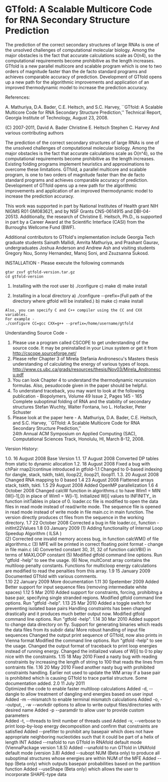 # GTfold: A Scalable Multicore Code for RNA Secondary Structure Prediction

The prediction of the correct secondary structures of large RNAs is
one of the unsolved challenges of computational molecular
biology. Among the major obstacles is the fact that accurate
calculations scale as O(n4), so the computational requirements become
prohibitive as the length increases. GTfold is a new parallel
multicore and scalable program which is one to two orders of magnitude
faster than the de facto standard programs and achieves comparable
accuracy of prediction. Development of GTfold opens up a new path for
the algorithmic improvements and application of an improved
thermodynamic model to increase the prediction accuracy.

References:

A. Mathuriya, D.A. Bader, C.E. Heitsch, and S.C. Harvey, ``GTfold: A
Scalable Multicore Code for RNA Secondary Structure Prediction,''
Technical Report, Georgia Institute of Technology, August 23, 2008.

  (C) 2007-2011, David A. Bader
                 Christine E. Heitsch
                 Stephen C. Harvey
                 And various contributing authors
  
  The prediction of the correct secondary structures of large RNAs is
  one of the unsolved challenges of computational molecular biology.
  Among the major obstacles is the fact that accurate calculations scale
  as O(n^4), so the computational requirements become prohibitive as the
  length increases.  Existing folding programs implement heuristics and
  approximations to overcome these limitations. GTfold, a parallel
  multicore and scalable program, is one to two orders of magnitude
  faster than the de facto standard programs and achieves comparable
  accuracy of prediction. Development of GTfold opens up a new path for
  the algorithmic improvements and application of an improved
  thermodynamic model to increase the prediction accuracy.
  
  This work was supported in part by National Institutes of Health grant
  NIH NIGMS R01 GM083621, and by NSF Grants CNS-0614915 and
  DBI-04-20513. Additionally, the research of Christine E. Heitsch,
  Ph.D., is supported in part by a Career Award at the Scientific
  Interface (CASI) from the Burroughs Wellcome Fund (BWF). 
  
  Additional contributors to GTfold's implementation include 
  Georgia Tech graduate students Sainath Mallidi, Amrita Mathuriya, 
  and Prashant Gaurav, undergraduates Joshua Anderson and Andrew Ash
  and visiting students Gregory Nou, Sonny Hernandez, Manoj Soni,
  and Zsuzsanna Sukosd.
  
  INSTALLATION -
  Please execute the following commands
  
    gtar zxvf gtfold-version.tar.gz
    cd gtfold-version
  
   1) Installing with the root user
    b) ./configure 
    c) make
    d) make install  
  
   2) Installing in a local directory
    a) ./configure --prefix=(Full path of the directory where gtfold will be installed.)
    b) make
    c) make install
  
    Also, you can specify C and C++ compiler using the CC and CXX variables. 
    For example -
    ./configure CC=gcc CXX=g++ --prefix=/home/username/gtfold
  
  
  Understanding Source Code -
   1) Please use a program called CSCOPE to get understanding of the source code. It may be preinstalled in your Linux system or get it from 
      http://cscope.sourceforge.net/
   2) Please refer Chapter 3 of Mirela Stefania Andronescu's Masters thesis understanding of calculating the energy of various types of loops.
      http://www.cs.ubc.ca/grads/resources/thesis/Nov03/Mirela_Andronescu.pdf
   3) You can look Chapter 4 to understand the thermodynamic recurssion formulas. Also, pesudocode given in the paper should be helpful.
   4) To understand traceback, you may want to look at the following publication -
      Biopolymers, Volume 49 Issue 2, Pages 145 - 165
      Complete suboptimal folding of RNA and the stability of secondary structures
      Stefan Wuchty, Walter Fontana, Ivo L. Hofacker, Peter Schuster
   5) Please look at the paper here -
      A. Mathuriya, D.A. Bader, C.E. Heitsch, and S.C. Harvey, 
      ``GTfold: A Scalable Multicore Code for RNA Secondary Structure Prediction,''  
       24th Annual ACM Symposium on Applied Computing (SAC), Computational Sciences Track, 
       Honolulu, HI, March 8-12, 2008. 
  
  Version History:
  
  1.0.  16 August 2008  Base Version
  1.1.  17 August 2008  Converted DP tables from static to dynamic allocation
  1.2.  18 August 2008  Fixed a bug with chPair rnap2/continue introduced in gtfold-1.1
  		     Changed to 0-based indexing for dangle, stack, tskth, tskti, 
                        iloop22, iloop21, iloop11.
  1.3.  20 August 2008  Changed RNA mapping to 0 based
  1.4   23 August 2008  Flattened arrays stack, tskth, tskti.
  1.5   29 August 2008  Added OpenMP parallelization
  1.6    4 October 2008  Changed calcW function in algorithms.c to have Wim1 = MIN (W[i-1],0) in place of Wim1 = W[i-1].
  		      Initialized W[i] values to INFINITY_ in function initTables in place of 0.
  		      loader.cc file is modified to open the data files in read mode instead of read/write mode.
  		      The sequence file is opened in read mode instead of write mode in file main.cc in main function.
  		      The version directly produces ct files from the sequence in the working directory.
  1.7  22 October 2008   Corrected a bug in file loader.cc, function - initInt22Values
  1.8  03 January 2009   (1) Adding functionality of Internal Loop Speedup Algorithm ( ILSA )  
                        (2) Corrected one invalid memory access bug, in function calcWM() of file algorithms.c
                        (3) MFE will be printed in correct floating point format - change in file main.c
                        (4) Converted constant 30, 31, 32 of function calcVBI() in terms of MAXLOOP constant
                        (5) Modified gtfold command line options. Run "gtfold -help" to see the usage.
  		      (6) Now, multConst array contains the multiloop penalty constants. Functions for multicloop energy 
                            calculations are modified to read the penalties from this array.
  1.9  15 January 2009   Documented GTfold with various comments.  
  1.10 22 January 2009   More documentation 
  1.11 30 Spetember 2009 Added Better support for input sequence files (removing intermediate white spaces)
  1.12 5 Mar 2010   Added support for constraints, forcing, prohibitng a base pair, specifying single stranded regions.
              Modified gtfold command line options. Run "gtfold -help".
  1.13 25 Mar 2010  Added a toggle switch for preventing isolated base pairs
              Handling constraints has been changed drastically and it produces much better output now.
              Modified gtfold command line options. Run "gtfold -help".
  1.14 30 Mar 2010  Added support to change data directory on fly.
              Support for generating binaries which reads the data files from its subdir data/
              More robust handling of input file sequences
              Changed the output print sequence of GTfold, now also prints in Vienna format
              Modified the command line options. Run "gtfold -help" to see the usage.
              Changed the output format of traceback to print loop energies instead of running energy.
              Changed the initialized values of W[i] to 0 to play nice with the constraints.
  1.15 18 May 2010  Fixed a nasty bug with reading constraints by increasing the length of string to 100 that reads the lines from sontraints file.
  1.16 20 May 2010  Fixed another nasty bug with prohibited constraints handling.
              Earlier not used to update the WM array if a base pair is prohibited which is causing GTfold to trace partial structure.
              Some documentation added.
  2.0 11 July 2011                      
              Optimized the code to enable faster multiloop calculations 
              Added -d, --dangle to allow treatment of dangling end energies based on user input 
              Added -m  --mismatch to enable terminal mismatch calculations
              Added -o, --output, , -w --workdir options to allow to write output files/directories with desired name 
              Added -p  --paramdir to allow user to provide custom parameters		
              Added -t, --threads to limit number of threads used
              Added -v, --verbose to print loop-by-loop energy decomposition and confirm that constraints are satisfied
              Added --prefilter to prohibit any basepair which does not have appropriate neighboring nucleotides 
                      such that it could be part of a helix of length INT
              Added --rnafold to run GTfold in RNAfold default mode (ViennaPackage version 1.8.5)
              Added --unafold to run GTfold in UNAfold default mode (version 3.8)
              Added --subopt NUM (Beta only) to produce all suboptimal structures whose energies are within NUM of the MFE 
              Added --bpp (Beta only) which outputs basepair probabilities based on the partition function 
              Added --useShape (Beta only) which allows the user to incorporate SHAPE-type data
